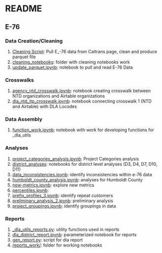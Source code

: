 # README

## E-76

### Data Creation/Cleaning

1. [Cleaning Script](./dla_utils/dla_utils/clean_data.py): Pull E_-76 data from Caltrans page, clean and produce parquet file 
1. [cleaning_notebooks](../../data-analyses-archive/dla/e76_obligated_funds/cleaning_notebooks): folder with cleaning notebooks work 
1. [update_parquet.ipynb](../../data-analyses-archive/dla/e76_obligated_funds/data_exploration_analyses/update_parquet.ipynb): notebook to pull and read E-76 Data


### Crosswalks

1. [agency_ntd_crosswalk.ipynb](../../data-analyses-archive/dla/crosswalks/agency_ntd_crosswalk.ipynb): notebook creating crosswalk between NTD organizations and Airtable organizations
1. [dla_ntd_itp_crosswalk.ipynb](../../data-analyses-archive/dla/crosswalks/dla_ntd_itp_crosswalk.ipynb): notebook connecting crosswalk 1 (NTD and Airtable) with DLA Locodes


### Data Assembly

1. [function_work.ipynb](../../data-analyses-archive/dla/e76_obligated_funds/data_exploration_analyses/function_work.ipynb): notebook with work for developing functions for _dla_utils


### Analyses

1. [project_categories_analysis.ipynb](../../data-analyses-archive/dla/e76_obligated_funds/project_categories/project_categories_analysis.ipynb): Project Categories analysis
1. [district_analyses](../../data-analyses-archive/dla/e76_obligated_funds/district_analyses): notebooks for district level analyses (D3, D4, D7, D10, D11)
1. [data_inconsistencies.ipynb](../../data-analyses-archive/dla/e76_obligated_funds/data_exploration_analyses/data_inconsistencies.ipynb): identify inconsistencies within e-76 data
1. [humboldt_county_analysis.ipynb](../../data-analyses-archive/dla/e76_obligated_funds/data_exploration_analyses/humboldt_county_analysis.ipynb): analyses for Humboldt County
1. [new-metrics.ipynb](../../data-analyses-archive/dla/e76_obligated_funds/data_exploration_analyses/new-metrics.ipynb): explore new metrics
1. [percentiles.ipynb](../../data-analyses-archive/dla/e76_obligated_funds/data_exploration_analyses/percentiles.ipynb): 
1. [prefix_profiles_3.ipynb](../../data-analyses-archive/dla/e76_obligated_funds/data_exploration_analyses/prefix_profiles_3.ipynb): identify repeat customers
1. [preliminary_analysis_2.ipynb](../../data-analyses-archive/dla/e76_obligated_funds/data_exploration_analyses/preliminary_analysis_2.ipynb): preliminary analysis 
1. [project_groupings.ipynb](../../data-analyses-archive/dla/e76_obligated_funds/data_exploration_analyses/project_groupings.ipynb): identify groupings in data



### Reports
1. [_dla_utils_reports.py](../../data-analyses-archive/dla/e76_obligated_funds/reports/_dla_utils_reports.py): utility functions used in reports
1. [dla_district_report.ipynb](../../data-analyses-archive/dla/e76_obligated_funds/reports/dla_district_report.ipynb): parameterized notebook for reports
1. [gen_report.py](../../data-analyses-archive/dla/e76_obligated_funds/reports/gen_report.py): script for dla report
1. [reports_work/](../../data-analyses-archive/dla/e76_obligated_funds/reports/reports_work): folder for working notebooks 



